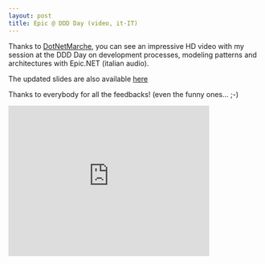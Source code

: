 ```yaml
---
layout: post
title: Epic @ DDD Day (video, it-IT)
---
```

Thanks to [DotNetMarche][dotnetm], you can see an impressive HD video with my 
session at the DDD Day on development processes, modeling patterns and 
architectures with Epic.NET (italian audio).

The updated slides are also available [here][slides] 

Thanks to everybody for all the feedbacks! (even the funny ones... ;-)

<iframe src="http://player.vimeo.com/video/30642860?title=0&amp;byline=0&amp;portrait=0" 
    width="400" height="300" frameborder="0" webkitAllowFullScreen="webkitAllowFullScreen" allowFullScreen="allowFullScreen"></iframe>

    
[dotnetm]: http://vimeo.com/dotnetmarche
[slides]: /2011/10/10/slides-ddd-day.html
